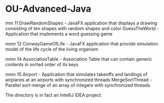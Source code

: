 # OU-Advanced-Java
mm 11
  DrawRandomShapes - JavaFX application that displays a drawing consisting of ten shapes with random shapes and color
  GuessTheWorld - Application that implements a word guessing game

mmn 12
  ConwayGameOfLife - JavaFX application that provide simulation model of the life cycle of the living organism

mmn 14
  AssociationTable - Association Table that can contain generic contents in sorted order of its keys
  
mmn 15
  Airport - Application that simulates takeoffs and landings of airplanes at an airports with synchronized threads
  MergeSortThread - Parallel sort-merge of an array of integers with synchronized threads
  
The directory is in fact an IntelliJ IDEA project.
